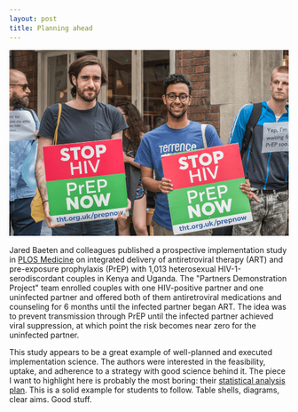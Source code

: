 ```yaml
---
layout: post
title: Planning ahead
---
```


<p align="center">
  <img src="../img/plan.png">
</p>

Jared Baeten and colleagues published a prospective implementation study in [PLOS Medicine](http://journals.plos.org/plosmedicine/article?id=10.1371/journal.pmed.1002099) on integrated delivery of antiretroviral therapy (ART) and pre-exposure prophylaxis (PrEP) with 1,013 heterosexual HIV-1-serodiscordant couples in Kenya and Uganda. The "Partners Demonstration Project" team enrolled couples with one HIV-positive partner and one uninfected partner and offered both of them antiretroviral medications and counseling for 6 months until the infected partner began ART. The idea was to prevent transmission through PrEP until the infected partner achieved viral suppression, at which point the risk becomes near zero for the uninfected partner.

This study appears to be a great example of well-planned and executed implementation science. The authors were interested in the feasibility, uptake, and adherence to a strategy with good science behind it. The piece I want to highlight here is probably the most boring: their [statistical analysis plan](http://journals.plos.org/plosmedicine/article/asset?unique&id=info:doi/10.1371/journal.pmed.1002099.s001). This is a solid example for students to follow. Table shells, diagrams, clear aims. Good stuff.